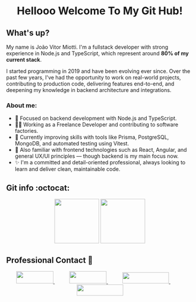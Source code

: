 <h1 align="center"> Hellooo Welcome To My Git Hub!  </h1>

## What's up? 

My name is João Vitor Miotti. I'm a fullstack developer with strong experience in Node.js and TypeScript, which represent around **80% of my current stack**.

I started programming in 2019 and have been evolving ever since. Over the past few years, I've had the opportunity to work on real-world projects, contributing to production code, delivering features end-to-end, and deepening my knowledge in backend architecture and integrations.

### About me:

- 🔧 Focused on backend development with Node.js and TypeScript.
- 👨‍💼 Working as a Freelance Developer and contributing to software factories.
- 🌱 Currently improving skills with tools like Prisma, PostgreSQL, MongoDB, and automated testing using Vitest.
- 🧠 Also familiar with frontend technologies such as React, Angular, and general UX/UI principles — though backend is my main focus now.
- ✨ I'm a committed and detail-oriented professional, always looking to learn and deliver clean, maintainable code.

## Git info :octocat:

<p align="center">
<img height="120em"
      src="https://github-readme-stats.vercel.app/api/top-langs/?username=JoaoMiottiTec&text_color=FFFFFF&show_icons=true&exclude_repo=monitoria,DashEccomerce,Learning-HTML&count_private=true&bg_color=0D1117&layout=compact"
    /> <img height="120em" src="https://github-readme-stats.vercel.app/api?username=JoaoMiottiTec&count_private=true&show_icons=true&cache_seconds=86400&custom_title=Github%20Status&text_color=FFFFFF&bg_color=0D1117"
    />
</p>

## Professional Contact 📱

<p align="center">
    <a href="https://github.com/JoaoMiottiTec">
        <img width="100em" height="33em" src="https://img.shields.io/badge/github-%23100000.svg?&style=for-the-badge&logo=github&logoColor=white">
    </a>
    &nbsp;&nbsp;&nbsp;&nbsp;&nbsp;&nbsp;&nbsp;&nbsp;&nbsp;
    <a href="mailto:joaovmiotti@gmail.com">
        <img width="100em" height="33em" src="https://img.shields.io/badge/gmail-D14836?&style=for-the-badge&logo=gmail&logoColor=white">
    </a>
    &nbsp;&nbsp;&nbsp;&nbsp;&nbsp;&nbsp;&nbsp;&nbsp;&nbsp;
    <a href="https://www.linkedin.com/in/joaovitormiotti">
        <img width="125em" height="30em" src="https://img.shields.io/badge/linkedin-%230077B5.svg?&style=for-the-badge&logo=linkedin&logoColor=white">
    </a>
    &nbsp;&nbsp;&nbsp;&nbsp;&nbsp;&nbsp;&nbsp;&nbsp;&nbsp;
    <a href="https://api.whatsapp.com/send?phone=5561991832758">
        <img width="125em" height="30em" src="https://img.shields.io/badge/whatsapp-%23100000.svg?&style=for-the-badge&logo=whatsapp&logoColor=white&color=#34af23">
    </a>
</p>
